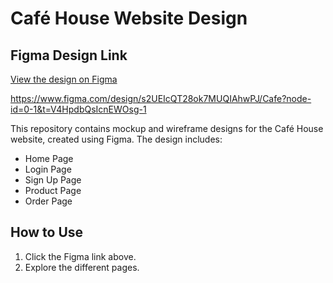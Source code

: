 # Café House Website Design

## Figma Design Link

[View the design on Figma]([https://www.figma.com/](https://www.figma.com/design/s2UEIcQT28ok7MUQIAhwPJ/Cafe?node-id=0-1&t=V4HpdbQsIcnEWOsg-1))

https://www.figma.com/design/s2UEIcQT28ok7MUQIAhwPJ/Cafe?node-id=0-1&t=V4HpdbQsIcnEWOsg-1


This repository contains mockup and wireframe designs for the Café House website, created using Figma. The design includes:

- Home Page
- Login Page
- Sign Up Page
- Product Page
- Order Page


## How to Use

1. Click the Figma link above.
2. Explore the different pages.
 

 
